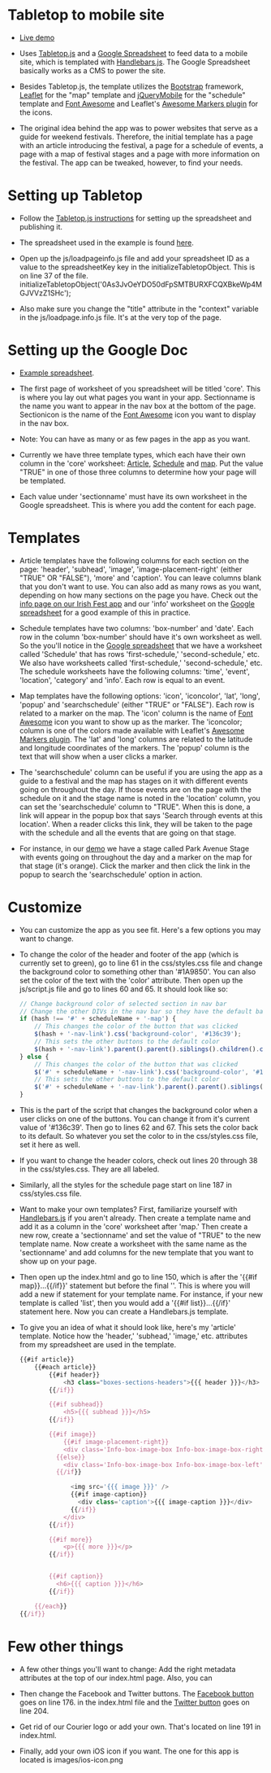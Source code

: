 Tabletop to mobile site
===========
* [Live demo](http://wcfcourier.com/app/special/event-template)

* Uses [Tabletop.js](http://builtbybalance.com/Tabletop/) and a [Google Spreadsheet](https://docs.google.com/spreadsheet/pub?key=0As3JvOeYDO50dF9NWWRiaTdqNmdKQ1lCY3dpdDhZU3c&output=html) to feed data to a mobile site, which is templated with [Handlebars.js](http://handlebarsjs.com/). The Google Spreadsheet basically works as a CMS to power the site.

* Besides Tabletop.js, the template utilizes the [Bootstrap](http://twitter.github.io/bootstrap/) framework, [Leaflet](http://leafletjs.com/) for the "map" template and [jQueryMobile](http://api.jquerymobile.com/) for the "schedule" template and [Font Awesome](http://fortawesome.github.io/Font-Awesome/icons/) and Leaflet's [Awesome Markers plugin](https://github.com/lvoogdt/Leaflet.awesome-markers) for the icons.

* The original idea behind the app was to power websites that serve as a guide for weekend festivals. Therefore, the initial template has a page with an article introducing the festival, a page for a schedule of events, a page with a map of festival stages and a page with more information on the festival. The app can be tweaked, however, to find your needs.

Setting up Tabletop
===========
* Follow the [Tabletop.js instructions](http://builtbybalance.com/Tabletop/#tabletop-instructions) for setting up the spreadsheet and publishing it.

* The spreadsheet used in the example is found [here](https://docs.google.com/spreadsheet/ccc?key=0As3JvOeYDO50dFpSMTBURXFCQXBkeWp4MGJVVzZ1SHc#gid=0).

* Open up the js/loadpageinfo.js file and add your spreadsheet ID as a value to the spreadsheetKey key in the initializeTabletopObject. This is on line 37 of the file.
	initializeTabletopObject('0As3JvOeYDO50dFpSMTBURXFCQXBkeWp4MGJVVzZ1SHc');

* Also make sure you change the "title" attribute in the "context" variable in the js/loadpage.info.js file. It's at the very top of the page.


Setting up the Google Doc
===========
* [Example spreadsheet](https://docs.google.com/spreadsheet/ccc?key=0As3JvOeYDO50dFpSMTBURXFCQXBkeWp4MGJVVzZ1SHc#gid=0).

* The first page of worksheet of you spreadsheet will be titled 'core'. This is where you lay out what pages you want in your app. Sectionname is the name you want to appear in the nav box at the bottom of the page. Sectionicon is the name of the [Font Awesome](http://fortawesome.github.io/Font-Awesome/icons/) icon you want to display in the nav box.

* Note: You can have as many or as few pages in the app as you want.

* Currently we have three template types, which each have their own column in the 'core' worksheet: [Article](http://wcfcourier.com/app/special/event-template/#Article), [Schedule](http://wcfcourier.com/app/special/event-template/#Schedule) and [map](http://wcfcourier.com/app/special/event-template/#Map). Put the value "TRUE" in one of those three columns to determine how your page will be templated.

* Each value under 'sectionname' must have its own worksheet in the Google spreadsheet. This is where you add the content for each page.


Templates
===========
* Article templates have the following columns for each section on the page: 'header', 'subhead', 'image', 'image-placement-right' (either "TRUE" OR "FALSE"), 'more' and 'caption'. You can leave columns blank that you don't want to use. You can also add as many rows as you want, depending on how many sections on the page you have. Check out the [info page on our Irish Fest app](http://wcfcourier.com/app/special/event-template/#Info) and our 'info' worksheet on the [Google spreadsheet](https://docs.google.com/spreadsheet/ccc?key=0As3JvOeYDO50dFpSMTBURXFCQXBkeWp4MGJVVzZ1SHc#gid=0) for a good example of this in practice.

* Schedule templates have two columns: 'box-number' and 'date'. Each row in the column 'box-number' should have it's own worksheet as well. So the you'll notice in the [Google spreadsheet](https://docs.google.com/spreadsheet/ccc?key=0As3JvOeYDO50dFpSMTBURXFCQXBkeWp4MGJVVzZ1SHc#gid=0) that we have a worksheet called 'Schedule' that has rows 'first-schedule,' 'second-schedule,' etc. We also have worksheets called 'first-schedule,' 'second-schedule,' etc. The schedule worksheets have the following columns: 'time', 'event', 'location', 'category' and 'info'. Each row is equal to an event.

* Map templates have the following options: 'icon', 'iconcolor', 'lat', 'long', 'popup' and 'searchschedule' (either "TRUE" or "FALSE"). Each row is related to a marker on the map. The 'icon' column is the name of [Font Awesome](http://fortawesome.github.io/Font-Awesome/icons/) icon you want to show up as the marker. The 'iconcolor; column is one of the colors made available with Leaflet's [Awesome Markers plugin](https://github.com/lvoogdt/Leaflet.awesome-markers). The 'lat' and 'long' columns are related to the latitude and longitude coordinates of the markers. The 'popup' column is the text that will show when a user clicks a marker.

* The 'searchschedule' column can be useful if you are using the app as a guide to a festival and the map has stages on it with different events going on throughout the day. If those events are on the page with the schedule on it and the stage name is noted in the 'location' column, you can set the 'searchschedule' column to "TRUE". When this is done, a link will appear in the popup box that says 'Search through events at this location'. When a reader clicks this link, they will be taken to the page with the schedule and all the events that are going on that stage.

* For instance, in our [demo](http://wcfcourier.com/app/special/event-template/#Map) we have a stage called Park Avenue Stage with events going on throughout the day and a marker on the map for that stage (it's orange). Click the marker and then click the link in the popup to search the 'searchschedule' option in action.

Customize
===========
* You can customize the app as you see fit. Here's a few options you may want to change.

* To change the color of the header and footer of the app (which is currently set to green), go to line 61 in the css/styles.css file and change the background color to something other than '#1A9850'. You can also set the color of the text with the 'color' attribute. Then open up the js/script.js file and go to lines 60 and 65. It should look like so:
	```javascript
	// Change background color of selected section in nav bar
	// Change the other DIVs in the nav bar so they have the default background color
	if (hash !== '#' + scheduleName + '-map') {
		// This changes the color of the button that was clicked
		$(hash + '-nav-link').css('background-color', '#136c39');
		// This sets the other buttons to the default color
		$(hash + '-nav-link').parent().parent().siblings().children().children().css('background-color', '#1A9850');
	} else {
		// This changes the color of the button that was clicked
		$('#' + scheduleName + '-nav-link').css('background-color', '#136c39');
		// This sets the other buttons to the default color
		$('#' + scheduleName + '-nav-link').parent().parent().siblings().children().children().css('background-color', '#1A9850');
	}
	```
- This is the part of the script that changes the background color when a user clicks on one of the buttons. You can change it from it's current value of '#136c39'. Then go to lines 62 and 67. This sets the color back to its default. So whatever you set the color to in the css/styles.css file, set it here as well.

* If you want to change the header colors, check out lines 20 through 38 in the css/styles.css. They are all labeled.

* Similarly, all the styles for the schedule page start on line 187 in css/styles.css file.

* Want to make your own templates? First, familiarize yourself with [Handlebars.js](http://handlebarsjs.com/) if you aren't already. Then create a template name and add it as a column in the 'core' worksheet after 'map.' Then create a new row, create a 'sectionname' and set the value of "TRUE" to the new template name. Now create a worksheet with the same name as the 'sectionname' and add columns for the new template that you want to show up on your page.

- Then open up the index.html and go to line 150, which is after the '{{#if map}}...{{/if}}' statement but before the final '</div>'. This is where you will add a new if statement for your template name. For instance, if your new template is called 'list', then you would add a '{{#if list}}...{{/if}' statement here. Now you can create a Handlebars.js template.

- To give you an idea of what it should look like, here's my 'article' template. Notice how the 'header,' 'subhead,' 'image,' etc. attributes from my spreadsheet are used in the template.
	```javascript
	{{#if article}}
		{{#each article}}
			{{#if header}}
				<h3 class="boxes-sections-headers">{{{ header }}}</h3>
            {{/if}}

            {{#if subhead}}
            	<h5>{{{ subhead }}}</h5>
            {{/if}}

            {{#if image}}
            	{{#if image-placement-right}}
            	<div class='Info-box-image-box Info-box-image-box-right'>
              {{else}}
                <div class='Info-box-image-box Info-box-image-box-left'>
              {{/if}}

                  <img src='{{{ image }}}' />
                  {{#if image-caption}}
                    <div class='caption'>{{{ image-caption }}}</div>
                  {{/if}}
                </div>
            {{/if}}

            {{#if more}}
                <p>{{{ more }}}</p>
            {{/if}}


            {{#if caption}}
              <h6>{{{ caption }}}</h6>
            {{/if}}

        {{/each}}
   	{{/if}}
   	```

Few other things
===========
* A few other things you'll want to change: Add the right metadata attributes at the top of our index.html page. Also, you can

* Then change the Facebook and Twitter buttons. The [Facebook button](https://developers.facebook.com/docs/reference/plugins/like/) goes on line 176. in the index.html file and the [Twitter button](https://twitter.com/about/resources/buttons) goes on line 204.

* Get rid of our Courier logo or add your own. That's located on line 191 in index.html.

* Finally, add your own iOS icon if you want. The one for this app is located is images/ios-icon.png